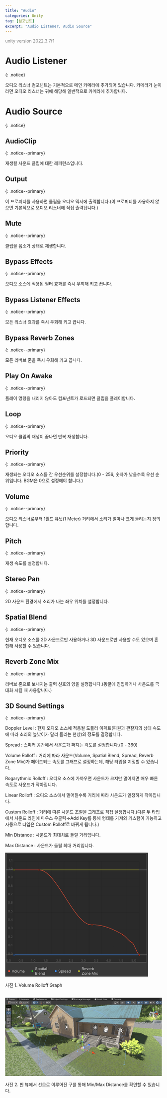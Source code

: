 ```yaml
---
title: "Audio"
categories: Unity
tag: [컴포넌트]
excerpt: "Audio Listener, Audio Source"
---
```





<span style="color:gray">unity version 2022.3.7f1</span>




# Audio Listener
{: .notice}

오디오 리스너 컴포넌트는 기본적으로 메인 카메라에 추가되어 있습니다. 카메라가 눈이라면 오디오 리스너는 귀에 해당해 일반적으로 카메라에 추가합니다.




# Audio Source
{: .notice}




## AudioClip
{: .notice--primary}

재생될 사운드 클립에 대한 레퍼런스입니다.




## Output
{: .notice--primary}

이 프로퍼티를 사용하면 클립을 오디오 믹서에 출력합니다.(이 프로퍼티를 사용하지 않으면 기본적으로 오디오 리스너에 직접 출력됩니다.)




## Mute
{: .notice--primary}

클립을 음소거 상태로 재생합니다.




## Bypass Effects
{: .notice--primary}

오디오 소스에 적용된 필터 효과를 즉시 우회해 키고 끕니다.




## Bypass Listener Effects
{: .notice--primary}

모든 리스너 효과를 즉시 우회해 키고 끕니다.




## Bypass Reverb Zones
{: .notice--primary}

모든 리버브 존을 즉시 우회해 키고 끕니다.




## Play On Awake
{: .notice--primary}

플레이 명령을 내리지 않아도 컴포넌트가 로드되면 클립을 플레이합니다.




## Loop
{: .notice--primary}

오디오 클립의 재생이 끝나면 반복 재생합니다.




## Priority
{: .notice--primary}

재생되는 오디오 소스들 간 우선순위를 설정합니다.(0 - 256, 숫자가 낮을수록 우선 순위입니다. BGM은 0으로 설정해야 합니다.)




## Volume
{: .notice--primary}

오디오 리스너로부터 1월드 유닛(1 Meter) 거리에서 소리가 얼마나 크게 들리는지 정의합니다.




## Pitch
{: .notice--primary}

재생 속도를 설정합니다.




## Stereo Pan
{: .notice--primary}

2D 사운드 환경에서 소리가 나는 좌우 위치를 설정합니다.




## Spatial Blend
{: .notice--primary}

현재 오디오 소스를 2D 사운드로만 사용하거나 3D 사운드로만 사용할 수도 있으며 혼합해 사용할 수 있습니다.




## Reverb Zone Mix
{: .notice--primary}

리버브 존으로 보내지는 출력 신호의 양을 설정합니다.(동굴에 진입하거나 사운드를 극대화 시킬 때 사용합니다.)




## 3D Sound Settings
{: .notice--primary}

<span class="li-1">Doppler Level : 현재 오디오 소스에 적용될 도플러 이펙트(파원과 관찰자의 상대 속도에 따라 소리의 높낮이가 달리 들리는 현상)의 정도를 결정합니다.</span>

<span class="li-1">Spread : 스피커 공간에서 사운드가 퍼지는 각도를 설정합니다.(0 - 360)</span>

<span class="li-1">Volume Rolloff : 거리에 따라 사운드(Volume, Spatial Blend, Spread, Reverb Zone Mix)가 페이드되는 속도를 그래프로 설정하는데, 해당 타입을 지정할 수 있습니다.</span>

<span class="li-2">Rogarythmic Rolloff : 오디오 소스에 가까우면 사운드가 크지만 멀어지면 매우 빠른 속도로 사운드가 작아집니다.</span>

<span class="li-2">Linear Rolloff : 오디오 소스에서 멀어질수록 거리에 따라 사운드가 일정하게 작아집니다.</span>

<span class="li-2">Custom Rolloff : 거리에 따른 사운드 조절을 그래프로 직접 설정합니다.(다른 두 타입에서 사운드 라인에 마우스 우클릭→Add Key를 통해 형태를 가져와 커스텀이 가능하고 자동으로 타입은 Custom Rolloff로 바뀌게 됩니다.)</span>

<span class="li-1">Min Distance : 사운드가 최대치로 들릴 거리입니다.</span>

<span class="li-1">Max Distance : 사운드가 들릴 최대 거리입니다.</span>

<img src="/img/Unity/VolumeRolloffGraph.png"/>

사진 1. Volume Rolloff Graph

<br>

<img src="/img/Unity/VolumeRolloffDistance.png"/>

사진 2. 씬 뷰에서 선으로 이루어진 구를 통해 Min/Max Distance를 확인할 수 있습니다.